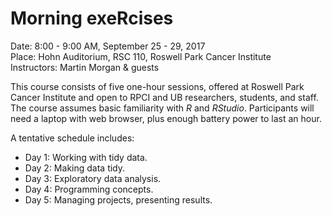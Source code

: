 # Morning exeRcises

Date: 8:00 - 9:00 AM, September 25 - 29, 2017<br />
Place: Hohn Auditorium, RSC 110, Roswell Park Cancer Institute<br />
Instructors: Martin Morgan & guests
<!--
<br />
[Registration][https://goo.gl/forms/kJMT3bxFlwzX86xQ2].
-->

This course consists of five one-hour sessions, offered at Roswell
Park Cancer Institute and open to RPCI and UB researchers, students,
and staff. The course assumes basic familiarity with _R_ and
_RStudio_. Participants will need a laptop with web browser, plus
enough battery power to last an hour.

A tentative schedule includes:

- Day 1: Working with tidy data.
- Day 2: Making data tidy.
- Day 3: Exploratory data analysis.
- Day 4: Programming concepts.
- Day 5: Managing projects, presenting results.

<!--
- https://github.com/halhen/viz-pub including sports-time-of-day
- https://github.com/seandavi/MachineLearning
  Intro machine learning using classic data sets
- https://github.com/MuseumofModernArt/collection MoMA collections
-->

